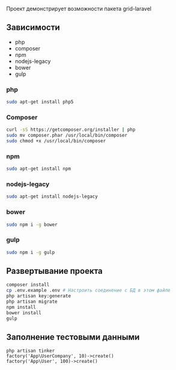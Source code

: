 Проект демонстрирует возможности пакета grid-laravel

## Зависимости
- php
- composer
- npm
- nodejs-legacy
- bower
- gulp

### php
```sh
sudo apt-get install php5
```

### Composer
```sh
curl -sS https://getcomposer.org/installer | php
sudo mv composer.phar /usr/local/bin/composer
sudo chmod +x /usr/local/bin/composer
```

### npm
```sh
sudo apt-get install npm
```

### nodejs-legacy
```sh
sudo apt-get install nodejs-legacy
```

### bower
```sh
sudo npm i -g bower
```

### gulp
```sh
sudo npm i -g gulp
```
## Развертывание проекта

```sh
composer install
cp .env.example .env # Настроить соединение с БД в этом файле
php artisan key:generate
php artisan migrate
npm install
bower install
gulp
```

## Заполнение тестовыми данными
```
php artisan tinker
factory('App\UserCompany', 10)->create()
factory('App\User', 100)->create()
```
